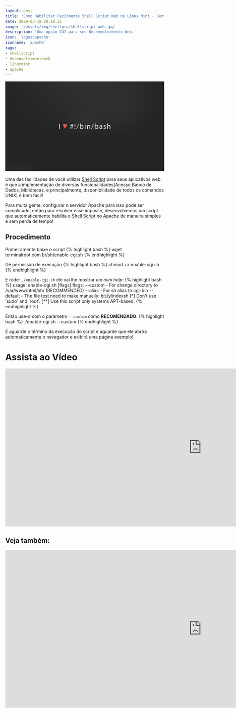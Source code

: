 ```yaml
---
layout: post
title: "Como Habilitar Facilmente Shell Script Web no Linux Mint - Servidor Apache"
date: 2020-03-18 20:19:35
image: '/assets/img/shellpro/shellscript-web.jpg'
description: 'Uma opção CGI para seu Desenvolvimento Web.'
icon: 'logos:apache'
iconname: 'apache'
tags:
- shellscript
- desenvolvimentoweb
- linuxmint
- apache
---
```


![Como Habilitar Facilmente Shell Script Web no Linux Mint - Servidor Apache](/assets/img/shellpro/shellscript-web.jpg)

Uma das facilidades de você utilizar [Shell Script](https://terminalroot.com.br/shell) para seus aplicativos web é que a implementação de diversas funcionalidades(Acesso Banco de Dados, bibliotecas, e principalmente, disponibilidade de todos os comandos UNIX) é bem fácil!

Para muita gente, configurar o servidor Apache para isso pode ser complicado, então para resolver esse impasse, desenvolvemos um script que automaticamente habilita o [Shell Script](https://terminalroot.com.br/bash) no Apache de maneira simples e sem perda de tempo!

## Procedimento
Primeiramente baixe o script
{% highlight bash %}
wget terminalroot.com.br/sh/enable-cgi.sh
{% endhighlight %}

Dê permissão de execução
{% highlight bash %}
chmod +x enable-cgi.sh
{% endhighlight %}

E rode: `./enable-cgi.sh` ele vai lhe mostrar um *mini help*:
{% highlight bash %}
usage: enable-cgi.sh [flags]
flags:
     --custom  - For change directory to /var/www/html/sh/ (RECOMMENDED)
     --alias   - For sh alias to cgi-bin
     --default - The file test need to make manually: bit.ly/indexsh
[*]  Don't use 'sudo' and 'root'.
[**] Use this script only systems APT-based.
{% endhighlight %}

Então use-o com o parâmetro `--custom` como **RECOMENDADO**:
{% highlight bash %}
./enable-cgi.sh --custom
{% endhighlight %}

E aguarde o término da execução do script e aguarde que ele abrirá automaticamente o navegador e exibirá uma página exemplo!
# Assista ao Vídeo
<iframe width="1244" height="500" src="https://www.youtube.com/embed/JTmYcQpIISU" frameborder="0" allow="accelerometer; autoplay; encrypted-media; gyroscope; picture-in-picture" allowfullscreen></iframe>

## Veja também:
<iframe width="1244" height="500" src="https://www.youtube.com/embed/5hQyfXIMviM" frameborder="0" allow="accelerometer; autoplay; encrypted-media; gyroscope; picture-in-picture" allowfullscreen></iframe>
